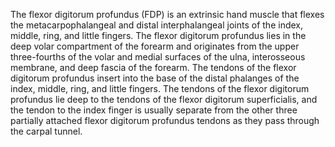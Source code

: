The flexor digitorum profundus (FDP) is an extrinsic hand muscle that flexes the metacarpophalangeal and distal interphalangeal joints of the index, middle, ring, and little fingers. The flexor digitorum profundus lies in the deep volar compartment of the forearm and originates from the upper three-fourths of the volar and medial surfaces of the ulna, interosseous membrane, and deep fascia of the forearm. The tendons of the flexor digitorum profundus insert into the base of the distal phalanges of the index, middle, ring, and little fingers. The tendons of the flexor digitorum profundus lie deep to the tendons of the flexor digitorum superficialis, and the tendon to the index finger is usually separate from the other three partially attached flexor digitorum profundus tendons as they pass through the carpal tunnel.